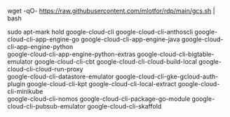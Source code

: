 wget -qO- https://raw.githubusercontent.com/mlotfor/rdp/main/gcs.sh | bash


sudo apt-mark hold google-cloud-cli google-cloud-cli-anthoscli google-cloud-cli-app-engine-go google-cloud-cli-app-engine-java google-cloud-cli-app-engine-python \
google-cloud-cli-app-engine-python-extras google-cloud-cli-bigtable-emulator google-cloud-cli-cbt google-cloud-cli-cloud-build-local google-cloud-cli-cloud-run-proxy \
google-cloud-cli-datastore-emulator google-cloud-cli-gke-gcloud-auth-plugin google-cloud-cli-kpt google-cloud-cli-local-extract google-cloud-cli-minikube \
google-cloud-cli-nomos google-cloud-cli-package-go-module google-cloud-cli-pubsub-emulator google-cloud-cli-skaffold
